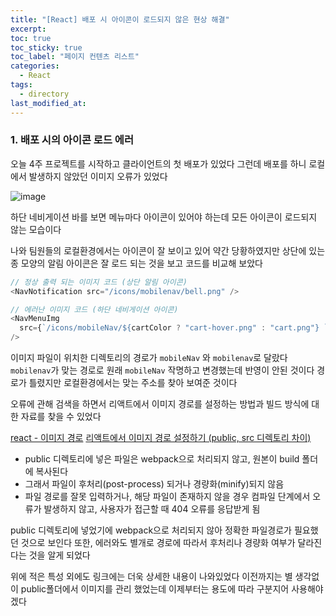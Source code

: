 ```yaml
---
title: "[React] 배포 시 아이콘이 로드되지 않은 현상 해결"
excerpt:
toc: true
toc_sticky: true
toc_label: "페이지 컨텐츠 리스트"
categories:
  - React
tags:
  - directory
last_modified_at:
---
```


### **1. 배포 시의 아이콘 로드 에러**

오늘 4주 프로젝트를 시작하고 클라이언트의 첫 배포가 있었다
그런데 배포를 하니 로컬에서 발생하지 않았던 이미지 오류가 있었다

![image](https://user-images.githubusercontent.com/86667412/154602254-fef90ca5-ce0e-4bc5-8de7-019b313b4af0.png)

하단 네비게이션 바를 보면 메뉴마다 아이콘이 있어야 하는데
모든 아이콘이 로드되지 않는 모습이다

나와 팀원들의 로컬환경에서는 아이콘이 잘 보이고 있어 약간 당황하였지만
상단에 있는 종 모양의 알림 아이콘은 잘 로드 되는 것을 보고 코드를 비교해 보았다

```javascript
// 정상 출력 되는 이미지 코드 (상단 알림 아이콘)
<NavNotification src="/icons/mobilenav/bell.png" />

// 에러난 이미지 코드 (하단 네비게이션 아이콘)
<NavMenuImg
  src={`/icons/mobileNav/${cartColor ? "cart-hover.png" : "cart.png"} `}
/>
```

이미지 파일이 위치한 디렉토리의 경로가 `mobileNav` 와 `mobilenav`로 달랐다
`mobilenav`가 맞는 경로로 원래 `mobileNav` 작명하고 변경했는데 반영이 안된 것이다
경로가 틀렸지만 로컬환경에서는 맞는 주소를 찾아 보여준 것이다

오류에 관해 검색을 하면서 리액트에서 이미지 경로를 설정하는 방법과
빌드 방식에 대한 자료를 찾을 수 있었다

[react - 이미지 경로](https://velog.io/@hover16/react-%EC%9D%B4%EB%AF%B8%EC%A7%80-%EA%B2%BD%EB%A1%9C-k4x2xhji)
[리액트에서 이미지 경로 설정하기 (public, src 디렉토리 차이)](https://bokjiho.medium.com/react-%EB%A6%AC%EC%95%A1%ED%8A%B8%EC%97%90%EC%84%9C-%EC%9D%B4%EB%AF%B8%EC%A7%80-%EA%B2%BD%EB%A1%9C-%EC%84%A4%EC%A0%95%ED%95%98%EA%B8%B0-public-src-%EB%94%94%EB%A0%89%ED%86%A0%EB%A6%AC-%EC%B0%A8%EC%9D%B4-fddb4f455c2a)

- public 디렉토리에 넣은 파일은 webpack으로 처리되지 않고, 원본이 build 폴더에 복사된다
- 그래서 파일이 후처리(post-process) 되거나 경량화(minify)되지 않음
- 파일 경로를 잘못 입력하거나, 해당 파일이 존재하지 않을 경우 컴파일 단계에서 오류가 발생하지 않고, 사용자가 접근할 때 404 오류를 응답받게 됨

public 디렉토리에 넣었기에 webpack으로 처리되지 않아 정확한 파일경로가 필요했던 것으로 보인다
또한, 에러와도 별개로 경로에 따라서 후처리나 경량화 여부가 달라진다는 것을 알게 되었다

위에 적은 특성 외에도 링크에는 더욱 상세한 내용이 나와있었다
이전까지는 별 생각없이 public폴더에서 이미지를 관리 했었는데
이제부터는 용도에 따라 구분지어 사용해야 겠다

